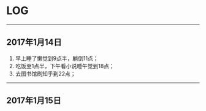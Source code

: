 # LOG

---

## 2017年1月14日
1. 早上睡了懒觉到9点半，躺倒11点；
2. 吃饭至1点半，下午看小说睡午觉到18点；
3. 去图书馆刷知乎到22点；

---

## 2017年1月15日
